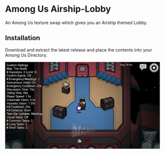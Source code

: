 # Among Us Airship-Lobby
An Among Us texture swap which gives you an Airship themed Lobby.

<h2>Installation</h2>
Download and extract the latest release and place the contents into your Among Us Directory.


<img src="Screenshot/Airship Lobby.jpg" width="750"></img>
